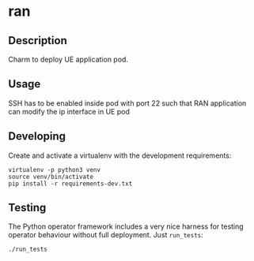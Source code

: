 <!--
 Copyright 2020 Tata Elxsi

 Licensed under the Apache License, Version 2.0 (the License); you may
 not use this file except in compliance with the License. You may obtain
 a copy of the License at

         http://www.apache.org/licenses/LICENSE-2.0

 Unless required by applicable law or agreed to in writing, software
 distributed under the License is distributed on an AS IS BASIS, WITHOUT
 WARRANTIES OR CONDITIONS OF ANY KIND, either express or implied. See the
 License for the specific language governing permissions and limitations
 under the License.

 For those usages not covered by the Apache License, Version 2.0 please
 contact: canonical@tataelxsi.onmicrosoft.com

 To get in touch with the maintainers, please contact:
 canonical@tataelxsi.onmicrosoft.com
-->
# ran

## Description

Charm to deploy UE application pod.

## Usage

SSH has to be enabled inside pod with port 22 such that RAN application can modify the ip interface in UE pod


## Developing

Create and activate a virtualenv with the development requirements:

    virtualenv -p python3 venv
    source venv/bin/activate
    pip install -r requirements-dev.txt

## Testing

The Python operator framework includes a very nice harness for testing
operator behaviour without full deployment. Just `run_tests`:

    ./run_tests
